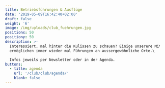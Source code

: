 ```yaml
---
title: Betriebsführungen & Ausflüge
date: '2019-05-09T16:42:40+02:00'
draft: false
weight: '6'
image: /img/uploads/club_fuehrungen.jpg
positionx: 50
positiony: 50
description: >-
  Interessiert, mal hinter die Kulissen zu schauen? Einige unserere Mitglieder
  ermöglichen immer wieder mal Führungen an aussergewöhnliche Orte.\

  Infos jeweils per Newsletter oder in der Agenda.
buttons:
  - title: agenda
    url: '/club/club/agenda/'
    blank: false
---
```


